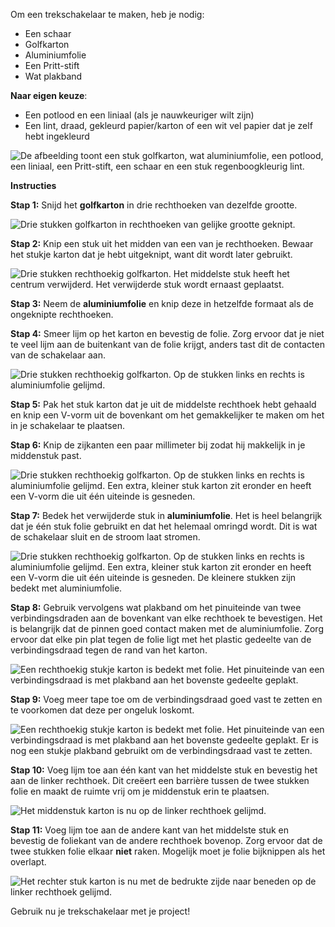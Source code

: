 Om een trekschakelaar te maken, heb je nodig:

- Een schaar
- Golfkarton
- Aluminiumfolie
- Een Pritt-stift
- Wat plakband

**Naar eigen keuze**:

- Een potlood en een liniaal (als je nauwkeuriger wilt zijn)
- Een lint, draad, gekleurd papier/karton of een wit vel papier dat je zelf hebt ingekleurd

![De afbeelding toont een stuk golfkarton, wat aluminiumfolie, een potlood, een liniaal, een Pritt-stift, een schaar en een stuk regenboogkleurig lint.](images/switch-gather-materials.jpeg)

**Instructies**

**Stap 1:** Snijd het **golfkarton** in drie rechthoeken van dezelfde grootte.

![Drie stukken golfkarton in rechthoeken van gelijke grootte geknipt.](images/three-rectangles.jpg)


**Stap 2:** Knip een stuk uit het midden van een van je rechthoeken. Bewaar het stukje karton dat je hebt uitgeknipt, want dit wordt later gebruikt.

![Drie stukken rechthoekig golfkarton. Het middelste stuk heeft het centrum verwijderd. Het verwijderde stuk wordt ernaast geplaatst.](images/centre-cut.jpg)

**Stap 3:** Neem de **aluminiumfolie** en knip deze in hetzelfde formaat als de ongeknipte rechthoeken.

**Stap 4:** Smeer lijm op het karton en bevestig de folie. Zorg ervoor dat je niet te veel lijm aan de buitenkant van de folie krijgt, anders tast dit de contacten van de schakelaar aan.

![Drie stukken rechthoekig golfkarton. Op de stukken links en rechts is aluminiumfolie gelijmd.](images/add-foil.jpg)


**Stap 5:** Pak het stuk karton dat je uit de middelste rechthoek hebt gehaald en knip een V-vorm uit de bovenkant om het gemakkelijker te maken om het in je schakelaar te plaatsen.

**Stap 6:** Knip de zijkanten een paar millimeter bij zodat hij makkelijk in je middenstuk past.

![Drie stukken rechthoekig golfkarton. Op de stukken links en rechts is aluminiumfolie gelijmd. Een extra, kleiner stuk karton zit eronder en heeft een V-vorm die uit één uiteinde is gesneden.](images/trim-piece.jpg)

**Stap 7:** Bedek het verwijderde stuk in **aluminiumfolie**. Het is heel belangrijk dat je één stuk folie gebruikt en dat het helemaal omringd wordt. Dit is wat de schakelaar sluit en de stroom laat stromen.

![Drie stukken rechthoekig golfkarton. Op de stukken links en rechts is aluminiumfolie gelijmd. Een extra, kleiner stuk karton zit eronder en heeft een V-vorm die uit één uiteinde is gesneden. De kleinere stukken zijn bedekt met aluminiumfolie.](images/foil-cover.gif)

**Stap 8:** Gebruik vervolgens wat plakband om het pinuiteinde van twee verbindingsdraden aan de bovenkant van elke rechthoek te bevestigen. Het is belangrijk dat de pinnen goed contact maken met de aluminiumfolie. Zorg ervoor dat elke pin plat tegen de folie ligt met het plastic gedeelte van de verbindingsdraad tegen de rand van het karton.

![Een rechthoekig stukje karton is bedekt met folie. Het pinuiteinde van een verbindingsdraad is met plakband aan het bovenste gedeelte geplakt.](images/pin-sticky-tape-1.jpg)

**Stap 9:** Voeg meer tape toe om de verbindingsdraad goed vast te zetten en te voorkomen dat deze per ongeluk loskomt.

![Een rechthoekig stukje karton is bedekt met folie. Het pinuiteinde van een verbindingsdraad is met plakband aan het bovenste gedeelte geplakt. Er is nog een stukje plakband gebruikt om de verbindingsdraad vast te zetten.](images/pin-sticky-tape-2.jpg)

**Stap 10:** Voeg lijm toe aan één kant van het middelste stuk en bevestig het aan de linker rechthoek. Dit creëert een barrière tussen de twee stukken folie en maakt de ruimte vrij om je middenstuk erin te plaatsen.

![Het middenstuk karton is nu op de linker rechthoek gelijmd.](images/glue-left.jpg)

**Stap 11:** Voeg lijm toe aan de andere kant van het middelste stuk en bevestig de foliekant van de andere rechthoek bovenop. Zorg ervoor dat de twee stukken folie elkaar **niet** raken. Mogelijk moet je folie bijknippen als het overlapt.

![Het rechter stuk karton is nu met de bedrukte zijde naar beneden op de linker rechthoek gelijmd.](images/glue-right.jpg)

Gebruik nu je trekschakelaar met je project!